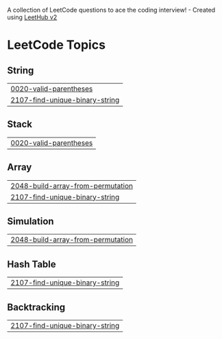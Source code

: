 A collection of LeetCode questions to ace the coding interview! - Created using [LeetHub v2](https://github.com/arunbhardwaj/LeetHub-2.0)
<!---LeetCode Topics Start-->
# LeetCode Topics
## String
|  |
| ------- |
| [0020-valid-parentheses](https://github.com/Songwonseok/CodingTest/tree/master/0020-valid-parentheses) |
| [2107-find-unique-binary-string](https://github.com/Songwonseok/algorithm-diary/tree/master/2107-find-unique-binary-string) |
## Stack
|  |
| ------- |
| [0020-valid-parentheses](https://github.com/Songwonseok/CodingTest/tree/master/0020-valid-parentheses) |
## Array
|  |
| ------- |
| [2048-build-array-from-permutation](https://github.com/Songwonseok/algorithm-diary/tree/master/2048-build-array-from-permutation) |
| [2107-find-unique-binary-string](https://github.com/Songwonseok/algorithm-diary/tree/master/2107-find-unique-binary-string) |
## Simulation
|  |
| ------- |
| [2048-build-array-from-permutation](https://github.com/Songwonseok/algorithm-diary/tree/master/2048-build-array-from-permutation) |
## Hash Table
|  |
| ------- |
| [2107-find-unique-binary-string](https://github.com/Songwonseok/algorithm-diary/tree/master/2107-find-unique-binary-string) |
## Backtracking
|  |
| ------- |
| [2107-find-unique-binary-string](https://github.com/Songwonseok/algorithm-diary/tree/master/2107-find-unique-binary-string) |
<!---LeetCode Topics End-->